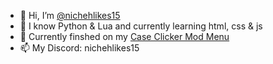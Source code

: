 - 👋 Hi, I’m [@nichehlikes15](https://github.com/nichehlikes15)
- 🌱 I know Python & Lua and currently learning html, css & js
- 📌 Currently finshed on my [Case Clicker Mod Menu](https://github.com/nichehlikes15/CaseClickerHacks)
- 📫 My Discord: nichehlikes15

<!---
Your-Trash-kid/Your-Trash-kid is a ✨ special ✨ repository because its `README.md` (this file) appears on your GitHub profile.
You can click the Preview link to take a look at your changes.
--->
